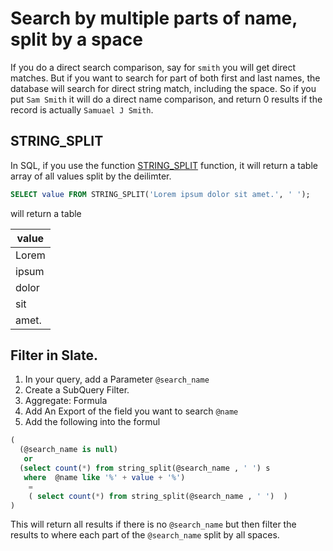 # Search by multiple parts of name, split by a space

If you do a direct search comparison, say for `smith` you will get direct matches.  But if you want to search for part of both first and last names, the database will search for direct string match, including the space. 
So if you put `Sam Smith` it will do a direct name comparison, and return 0 results if the record is actually `Samuael J Smith`.   

## STRING_SPLIT

In SQL, if you use the function [STRING_SPLIT](https://learn.microsoft.com/en-us/sql/t-sql/functions/string-split-transact-sql?view=sql-server-ver16) function, it will return a table array of all values split by the deilimter.  

```SQL
SELECT value FROM STRING_SPLIT('Lorem ipsum dolor sit amet.', ' ');
```

will return a table 

|value|
|---|
|Lorem|
|ipsum|
|dolor|
|sit|
|amet.|


## Filter in Slate.

1) In your query, add a Parameter `@search_name`
2) Create a SubQuery Filter.
3) Aggregate: Formula
4) Add An Export of the field you want to search `@name`
5) Add the following into the formul


```SQL
(
  (@search_name is null)
   or 
  (select count(*) from string_split(@search_name , ' ') s 
   where  @name like '%' + value + '%')  
    =
    ( select count(*) from string_split(@search_name , ' ')  )
)
```


This will return all results if there is no `@search_name` but then filter the results to where each part of the `@search_name` split by all spaces.
